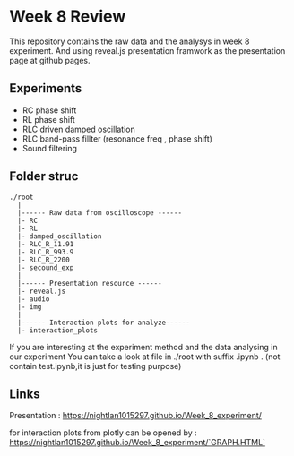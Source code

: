 # Week 8 Review

This repository contains the raw data and the analysys in week 8 experiment.
And using reveal.js presentation framwork as the presentation page at github pages.

## Experiments

- RC phase shift
- RL phase shift
- RLC driven damped oscillation
- RLC band-pass fillter (resonance freq , phase shift)
- Sound filtering


## Folder struc 

```
./root
  |
  |------ Raw data from oscilloscope ------
  |- RC
  |- RL
  |- damped_oscillation 
  |- RLC_R_11.91 
  |- RLC_R_993.9 
  |- RLC_R_2200
  |- secound_exp
  |
  |------ Presentation resource ------
  |- reveal.js 
  |- audio
  |- img
  |
  |------ Interaction plots for analyze------
  |- interaction_plots
```

If you are interesting at the experiment method and the data analysing in our experiment
You can take a look at file in ./root with suffix .ipynb . 
(not contain test.ipynb,it is just for testing purpose)

## Links
Presentation : https://nightlan1015297.github.io/Week_8_experiment/

for interaction plots from plotly can be opened by :
https://nightlan1015297.github.io/Week_8_experiment/`GRAPH.HTML`
